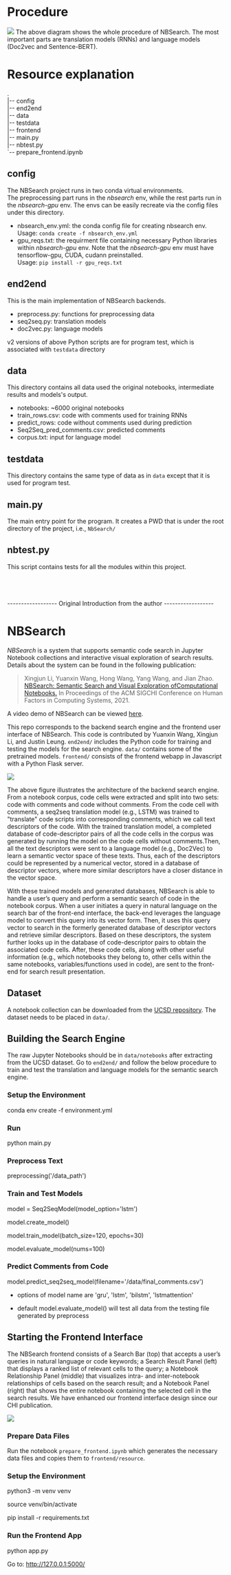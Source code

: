 # Procedure
![](readme/pipeline.png)
The above diagram shows the whole procedure of NBSearch. The most important parts are translation models (RNNs) and language models (Doc2vec and Sentence-BERT). 

# Resource explanation
. \
|-- config \
|-- end2end \
|-- data \
|-- testdata \
|-- frontend \
|-- main.py \
|-- nbtest.py \
`-- prepare_frontend.ipynb 

## config
The NBSearch project runs in two conda virtual environments. \
The preprocessing part runs in the *nbsearch* env, while the rest parts run in the *nbsearch-gpu* env. The envs can be easily recreate via the config files under this directory. 
+ nbsearch_env.yml: the conda config file for creating nbsearch env. \
Usage: `conda create -f nbsearch_env.yml` 
+ gpu_reqs.txt: the requirment file containing necessary Python libraries within *nbsearch-gpu* env. Note that the *nbsearch-gpu* env must have tensorflow-gpu, CUDA, cudann preinstalled. \
Usage: `pip install -r gpu_reqs.txt`

## end2end
This is the main implementation of NBSearch backends. 
+ preprocess.py: functions for preprocessing data 
+ seq2seq.py: translation models
+ doc2vec.py: language models 

v2 versions of above Python scripts are for program test, which is associated with `testdata` directory

## data
This directory contains all data used the original notebooks, intermediate results and models's output. 
+ notebooks: ~6000 original notebooks
+ train_rows.csv: code with comments used for training RNNs
+ predict_rows: code without comments used during prediction 
+ Seq2Seq_pred_comments.csv: predicted comments
+ corpus.txt: input for language model

## testdata
This directory contains the same type of data as in `data` except that it is used for program test. 


## main.py
The main entry point for the program. It creates a PWD that is under the root directory of the project, i.e., `NbSearch/`

## nbtest.py
This script contains tests for all the modules within this project.
 \
 \
 \
 \
 \
------------------ Original Introduction from the author ------------------ 

# NBSearch

*NBSearch* is a system that supports semantic code search in Jupyter Notebook collections and interactive visual exploration of search results. Details about the system can be found in the following publication:

>Xingjun Li, Yuanxin Wang, Hong Wang, Yang Wang, and Jian Zhao. [NBSearch: Semantic Search and Visual Exploration ofComputational Notebooks.](https://www.jeffjianzhao.com/papers/nbsearch.pdf) In Proceedings of the ACM SIGCHI Conference on Human Factors in Computing Systems, 2021.

A video demo of NBSearch can be viewed [here](https://youtu.be/wNSbivrYc0Y).

This repo corresponds to the backend search engine and the frontend user interface of NBSearch. This code is contributed by Yuanxin Wang, Xingjun Li, and Justin Leung. `end2end/` includes the Python code for training and testing the models for the search engine. `data/` contains some of the pretrained models. `frontend/` consists of the frontend webapp in Javascript with a Python Flask server.

![](readme/system_pipeline.png)

The above figure illustrates the architecture of the backend search engine. From a notebook corpus, code cells were extracted and split into two sets: code with comments and code without comments. From the code cell with comments, a seq2seq translation model (e.g., LSTM) was trained to "translate" code scripts into corresponding comments, which we call text descriptors of the code. With the trained translation model, a completed database of code-descriptor pairs of all the code cells in the corpus was generated by running the model on the code cells without comments.Then, all the text descriptors were sent to a language model (e.g., Doc2Vec) to learn a semantic vector space of these texts. Thus, each of the descriptors could be represented by a numerical vector, stored in a database of descriptor vectors, where more similar descriptors have a closer distance in the vector space.

With these trained models and generated databases, NBSearch is able to handle a user’s query and perform a semantic search of code in the notebook corpus. When a user initiates a query in natural language on the search bar of the front-end interface, the back-end leverages the language model to convert this query into its vector form. Then, it uses this query vector to search in the formerly generated database of descriptor vectors and retrieve similar descriptors. Based on these descriptors, the system further looks up in the database of code-descriptor pairs to obtain the associated code cells. After, these code cells, along with other useful information (e.g., which notebooks they belong to, other cells within the same notebooks, variables/functions used in code), are sent to the front-end for search result presentation.

## Dataset

A notebook collection can be downloaded from the [UCSD repository](https://library.ucsd.edu/dc/object/bb2733859v). The dataset needs to be placed in `data/`.

## Building the Search Engine

The raw Jupyter Notebooks should be in `data/notebooks` after extracting from the UCSD dataset. Go to `end2end/` and follow the below procedure to train and test the translation and language models for the semantic search engine.

### Setup the Environment

conda env create -f environment.yml

### Run

python main.py

### Preprocess Text

preprocessing('/data_path')

### Train and Test Models

model = Seq2SeqModel(model_option='lstm')

model.create_model()

model.train_model(batch_size=120, epochs=30)

model.evaluate_model(nums=100)

### Predict Comments from Code

model.predict_seq2seq_model(filename='/data/final_comments.csv')

* options of model name are 'gru', 'lstm', 'bilstm', 'lstmattention'

* default model.evaluate_model() will test all data from the testing file generated by preprocess



## Starting the Frontend Interface

The NBSearch frontend consists of a Search Bar (top) that accepts a user’s queries in natural language or code keywords; a Search Result Panel (left) that displays a ranked list of relevant cells to the query; a Notebook Relationship Panel (middle) that visualizes intra- and inter-notebook relationships of cells based on the search result; and a Notebook Panel (right) that shows the entire notebook containing the selected cell in the search results. We have enhanced our frontend interface design since our CHI publication.

![](readme/frontend_ui.png)

### Prepare Data Files

Run the notebook `prepare_frontend.ipynb` which generates the necessary data files and copies them to `frontend/resource`.

### Setup the Environment

python3 -m venv venv

source venv/bin/activate

pip install -r requirements.txt


### Run the Frontend App

python app.py

Go to: http://127.0.0.1:5000/

